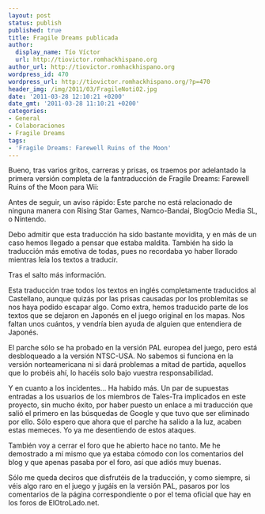 ```yaml
---
layout: post
status: publish
published: true
title: Fragile Dreams publicada
author:
  display_name: Tío Víctor
  url: http://tiovictor.romhackhispano.org
author_url: http://tiovictor.romhackhispano.org
wordpress_id: 470
wordpress_url: http://tiovictor.romhackhispano.org/?p=470
header_img: /img/2011/03/FragileNoti02.jpg
date: '2011-03-28 12:10:21 +0200'
date_gmt: '2011-03-28 11:10:21 +0200'
categories:
- General
- Colaboraciones
- Fragile Dreams
tags:
- 'Fragile Dreams: Farewell Ruins of the Moon'
---
```

Bueno, tras varios gritos, carreras y prisas, os traemos por adelantado la 
primera versión completa de la fantraducción de Fragile Dreams: Farewell 
Ruins of the Moon para Wii:

Antes de seguir, un aviso rápido: Este parche no está relacionado de ninguna 
manera con Rising Star Games, Namco-Bandai, BlogOcio Media SL, o Nintendo.

Debo admitir que esta traducción ha sido bastante movidita, y en más de un caso 
hemos llegado a pensar que estaba maldita. También ha sido la traducción más 
emotiva de todas, pues no recordaba yo haber llorado mientras leía los textos 
a traducir.

Tras el salto más información.

<!--more-->

Esta traducción trae todos los textos en inglés completamente traducidos al 
Castellano, aunque quizás por las prisas causadas por los problemitas se nos 
haya podido escapar algo. Como extra, hemos traducido parte de los textos que 
se dejaron en Japonés en el juego original en los mapas. Nos faltan unos cuántos, 
y vendría bien ayuda de alguien que entendiera de Japonés.

El parche sólo se ha probado en la versión PAL europea del juego, pero está 
desbloqueado a la versión NTSC-USA. No sabemos si funciona en la versión norteamericana 
ni si dará problemas a mitad de partida, aquellos que lo probéis ahí, lo hacéis solo 
bajo vuestra responsabilidad.

Y en cuanto a los incidentes... Ha habido más. Un par de supuestas entradas a los 
usuarios de los miembros de Tales-Tra implicados en este proyecto, sin mucho éxito, 
por haber puesto un enlace a mi traducción que salió el primero en las búsquedas de 
Google y que tuvo que ser eliminado por ello. Sólo espero que ahora que el parche ha 
salido a la luz, acaben estas memeces. Yo ya me desentiendo de estos ataques.

También voy a cerrar el foro que he abierto hace no tanto. Me he demostrado a mí mismo 
que ya estaba cómodo con los comentarios del blog y que apenas pasaba por el foro, 
así que adiós muy buenas.

Sólo me queda deciros que disfrutéis de la traducción, y como siempre, si véis algo 
raro en el juego y jugáis en la versión PAL, pasaros por los comentarios de la página 
correspondiente o por el tema oficial que hay en los foros de ElOtroLado.net.
